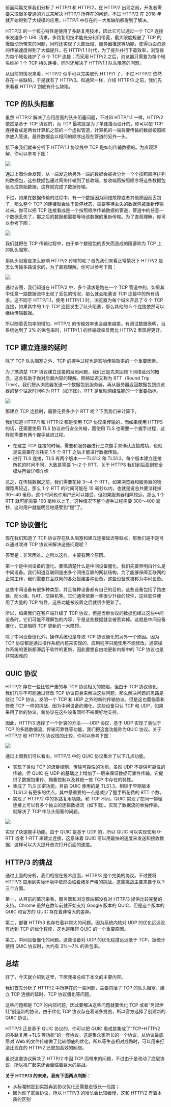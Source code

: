 前面两篇文章我们分析了 HTTP/1 和 HTTP/2，在 HTTP/2 出现之前，开发者需要采取很多变通的方式来解决 HTTP/1 所存在的问题，不过 HTTP/2 在 2018 年就开始得到了大规模的应用，HTTP/1 中存在的一大堆缺陷都得到了解决。

HTTP/2 的一个核心特性是使用了多路复用技术，因此它可以通过一个 TCP 连接来发送多个 URL 请求。多路复用技术能充分利用带宽，最大限度规避了 TCP 的慢启动所带来的问题，同时还实现了头部压缩、服务器推送等功能，使得页面资源的传输速度得到了大幅提升。在 HTTP/1.1 时代，为了提升并行下载效率，浏览器为每个域名维护了 6 个 TCP 连接；而采用 HTTP/2 之后，浏览器只需要为每个域名维护 1 个 TCP 持久连接，同时还解决了 HTTP/1.1 队头阻塞的问题。

从目前的情况来看，HTTP/2 似乎可以完美取代 HTTP/1 了，不过 HTTP/2 依然存在一些缺陷，于是就有了 HTTP/3。和通常一样，介绍 HTTP/3 之前，我们先来看看 HTTP/2 到底有什么缺陷。

## TCP 的队头阻塞

虽然 HTTP/2 解决了应用层面的队头阻塞问题，不过和 HTTP/1.1 一样，HTTP/2 依然是基于 TCP 协议的，而 TCP 最初就是为了单连接而设计的。你可以把 TCP 连接看成是两台计算机之前的一个虚拟管道，计算机的一端将要传输的数据按照顺序放入管道，最终数据会以相同的顺序出现在管道的另外一头。

接下来我们就来分析下 HTTP/1.1 协议栈中 TCP 是如何传输数据的。为直观理解，你可以参考下图：

![](http://blog.poetries.top/img-repo/2019/11/86.png)

通过上图你会发现，从一端发送给另外一端的数据会被拆分为一个个按照顺序排列的数据包，这些数据包通过网络传输到了接收端，接收端再按照顺序将这些数据包组合成原始数据，这样就完成了数据传输。

不过，如果在数据传输的过程中，有一个数据因为网络故障或者其他原因而丢包了，那么整个 TCP 的连接就会处于暂停状态，需要等待丢失的数据包被重新传输过来。你可以把 TCP 连接看成是一个按照顺序传输数据的管道，管道中的任意一个数据丢失了，那之后的数据都需要等待该数据的重新传输。为了直观理解，你可以参考下图：

![](http://blog.poetries.top/img-repo/2019/11/87.png)

我们就把在 TCP 传输过程中，由于单个数据包的丢失而造成的阻塞称为 TCP 上的队头阻塞。

那队头阻塞是怎么影响 HTTP/2 传输的呢？首先我们来看正常情况下 HTTP/2 是怎么传输多路请求的，为了直观理解，你可以参考下图：

![](http://blog.poetries.top/img-repo/2019/11/88.png)

通过该图，我们知道在 HTTP/2 中，多个请求是跑在一个 TCP 管道中的，如果其中任意一路数据流中出现了丢包的情况，那么就会阻塞该 TCP 连接中的所有请求。这不同于 HTTP/1.1，使用 HTTP/1.1 时，浏览器为每个域名开启了 6 个 TCP 连接，如果其中的 1 个 TCP 连接发生了队头阻塞，那么其他的 5 个连接依然可以继续传输数据。

所以随着丢包率的增加，HTTP/2 的传输效率也会越来越差。有测试数据表明，当系统达到了 2% 的丢包率时，HTTP/1.1 的传输效率反而比 HTTP/2 表现得更好。

## TCP 建立连接的延时

除了 TCP 队头阻塞之外，TCP 的握手过程也是影响传输效率的一个重要因素。

为了搞清楚 TCP 协议建立连接的延迟问题，我们还是先来回顾下网络延迟的概念，这会有助于你对后面内容的理解。网络延迟又称为 RTT（Round Trip Time）。我们把从浏览器发送一个数据包到服务器，再从服务器返回数据包到浏览器的整个往返时间称为 RTT（如下图）。RTT 是反映网络性能的一个重要指标。


![](http://blog.poetries.top/img-repo/2019/11/89.png)

那建立 TCP 连接时，需要花费多少个 RTT 呢？下面我们来计算下。

我们知道 HTTP/1 和 HTTP/2 都是使用 TCP 协议来传输的，而如果使用 HTTPS 的话，还需要使用 TLS 协议进行安全传输，而使用 TLS 也需要一个握手过程，这样就需要有两个握手延迟过程。

- 在建立 TCP 连接的时候，需要和服务器进行三次握手来确认连接成功，也就是说需要在消耗完 1.5 个 RTT 之后才能进行数据传输。
- 进行 TLS 连接，TLS 有两个版本——TLS1.2 和 TLS1.3，每个版本建立连接所花的时间不同，大致是需要 1～2 个 RTT，关于 HTTPS 我们到后面到安全模块再做详细介绍

总之，在传输数据之前，我们需要花掉 3～4 个 RTT。如果浏览器和服务器的物理距离较近，那么 1 个 RTT 的时间可能在 10 毫秒以内，也就是说总共要消耗掉 30～40 毫秒。这个时间也许用户还可以接受，但如果服务器相隔较远，那么 1 个 RTT 就可能需要 100 毫秒以上了，这种情况下整个握手过程需要 300～400 毫秒，这时用户就能明显地感受到“慢”了。

## TCP 协议僵化

现在我们知道了 TCP 协议存在队头阻塞和建立连接延迟等缺点，那我们是不是可以通过改进 TCP 协议来解决这些问题呢？

答案是：非常困难。之所以这样，主要有两个原因。

第一个是中间设备的僵化。要搞清楚什么是中间设备僵化，我们先要弄明白什么是中间设备。我们知道互联网是由多个网络互联的网状结构，为了能够保障互联网的正常工作，我们需要在互联网的各处搭建各种设备，这些设备就被称为中间设备。

这些中间设备有很多种类型，并且每种设备都有自己的目的，这些设备包括了路由器、防火墙、NAT、交换机等。它们通常依赖一些很少升级的软件，这些软件使用了大量的 TCP 特性，这些功能被设置之后就很少更新了。

所以，如果我们在客户端升级了 TCP 协议，但是当新协议的数据包经过这些中间设备时，它们可能不理解包的内容，于是这些数据就会被丢弃掉。这就是中间设备僵化，它是阻碍 TCP 更新的一大障碍。

除了中间设备僵化外，操作系统也是导致 TCP 协议僵化的另外一个原因。因为 TCP 协议都是通过操作系统内核来实现的，应用程序只能使用不能修改。通常操作系统的更新都滞后于软件的更新，因此要想自由地更新内核中的 TCP 协议也是非常困难的

## QUIC 协议

HTTP/2 存在一些比较严重的与 TCP 协议相关的缺陷，但由于 TCP 协议僵化，我们几乎不可能通过修改 TCP 协议自身来解决这些问题，那么解决问题的思路是绕过 TCP 协议，发明一个 TCP 和 UDP 之外的新的传输协议。但是这也面临着和修改 TCP 一样的挑战，因为中间设备的僵化，这些设备只认 TCP 和 UDP，如果采用了新的协议，新协议在这些设备同样不被很好地支持。

因此，HTTP/3 选择了一个折衷的方法——UDP 协议，基于 UDP 实现了类似于 TCP 的多路数据流、传输可靠性等功能，我们把这套功能称为QUIC 协议。关于 HTTP/2 和 HTTP/3 协议栈的比较，你可以参考下图：


![](http://blog.poetries.top/img-repo/2019/11/90.png)

通过上图我们可以看出，HTTP/3 中的 QUIC 协议集合了以下几点功能。

- 实现了类似 TCP 的流量控制、传输可靠性的功能。虽然 UDP 不提供可靠性的传输，但 QUIC 在 UDP 的基础之上增加了一层来保证数据可靠性传输。它提供了数据包重传、拥塞控制以及其他一些 TCP 中存在的特性。
- 集成了 TLS 加密功能。目前 QUIC 使用的是 TLS1.3，相较于早期版本 TLS1.3 有更多的优点，其中最重要的一点是减少了握手所花费的 RTT 个数。
- 实现了 HTTP/2 中的多路复用功能。和 TCP 不同，QUIC 实现了在同一物理连接上可以有多个独立的逻辑数据流（如下图）。实现了数据流的单独传输，就解决了 TCP 中队头阻塞的问题。

![](http://blog.poetries.top/img-repo/2019/11/91.png)

实现了快速握手功能。由于 QUIC 是基于 UDP 的，所以 QUIC 可以实现使用 0-RTT 或者 1-RTT 来建立连接，这意味着 QUIC 可以用最快的速度来发送和接收数据，这样可以大大提升首次打开页面的速度。

## HTTP/3 的挑战

通过上面的分析，我们相信在技术层面，HTTP/3 是个完美的协议。不过要将 HTTP/3 应用到实际环境中依然面临着诸多严峻的挑战，这些挑战主要来自于以下三个方面。

第一，从目前的情况来看，服务器和浏览器端都没有对 HTTP/3 提供比较完整的支持。Chrome 虽然在数年前就开始支持 Google 版本的 QUIC，但是这个版本的 QUIC 和官方的 QUIC 存在着非常大的差异。

第二，部署 HTTP/3 也存在着非常大的问题。因为系统内核对 UDP 的优化远远没有达到 TCP 的优化程度，这也是阻碍 QUIC 的一个重要原因。

第三，中间设备僵化的问题。这些设备对 UDP 的优化程度远远低于 TCP，据统计使用 QUIC 协议时，大约有 3%～7% 的丢包率。

## 总结

好了，今天就介绍到这里，下面我来总结下本文的主要内容。

我们首先分析了 HTTP/2 中所存在的一些问题，主要包括了 TCP 的队头阻塞、建立 TCP 连接的延时、TCP 协议僵化等问题。

这些问题都是 TCP 的内部问题，因此要解决这些问题就要优化 TCP 或者“另起炉灶”创造新的协议。由于优化 TCP 协议存在着诸多挑战，所以官方选择了创建新的 QUIC 协议。

HTTP/3 正是基于 QUIC 协议的，你可以把 QUIC 看成是集成了“TCP+HTTP/2 的多路复用 +TLS 等功能”的一套协议。这是集众家所长的一个协议，从协议最底层对 Web 的文件传输做了比较彻底的优化，所以等生态相对成熟时，可以用来打造比现在的 HTTP/2 还更加高效的网络。

虽说这套协议解决了 HTTP/2 中因 TCP 而带来的问题，不过由于是改动了底层协议，所以推广起来还会面临着巨大的挑战。

**关于 HTTP/3 的未来，我有下面两点判断：**

- 从标准制定到实践再到协议优化还需要走很长一段路；
- 因为动了底层协议，所以 HTTP/3 的增长会比较缓慢，这和 HTTP/2 有着本质的区别
